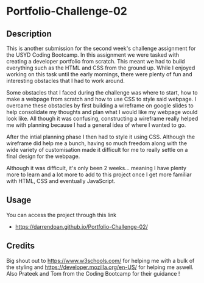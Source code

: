 # Portfolio-Challenge-02

## Description

This is another submission for the second week's challenge assignment for the USYD Coding Bootcamp. In this assignment we were tasked with creating a developer portfolio from scratch. This meant we had to build everything such as the HTML and CSS from the ground up.  While I enjoyed working on this task until the early mornings, there were plenty of fun and interesting obstacles that I had to work around.

Some obstacles that I faced during the challenge was where to start, how to make a webpage from scratch and how to use CSS to style said webpage. I overcame these obstacles by first building a wireframe on google slides to help consolidate my thoughts and plan what I would like my webpage would look like. All though it was confusing, constructing a wireframe really helped me with planning because I had a general idea of where I wanted to go. 

After the intial planning phase I then had to style it using CSS. Although the wireframe did help me a bunch, having so much freedom along with the wide variety of customisation made it difficult for me to really settle on a final design for the webpage. 

Although it was difficult, it's only been 2 weeks... meaning I have plenty more to learn and a lot more to add to this project once I get more familiar with HTML, CSS and eventually JavaScript. 

## Usage

You can access the project through this link 
- https://darrendoan.github.io/Portfolio-Challenge-02/

## Credits

Big shout out to https://www.w3schools.com/ for helping me with a bulk of the styling and https://developer.mozilla.org/en-US/ for helping me aswell. Also Prateek and Tom from the Coding Bootcamp for their guidance ! 